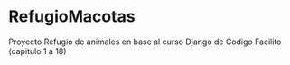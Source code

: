 # RefugioMacotas
Proyecto Refugio de animales en base al curso Django de Codigo Facilito (capitulo 1 a 18)
